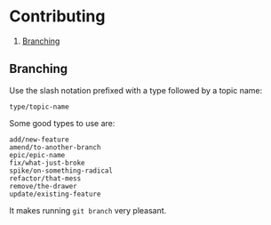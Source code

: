 # Contributing

1. [Branching](#branching)


## Branching

Use the slash notation prefixed with a type followed by a topic name:

```
type/topic-name
```

Some good types to use are:

```
add/new-feature
amend/to-another-branch
epic/epic-name
fix/what-just-broke
spike/on-something-radical
refactor/that-mess
remove/the-drawer
update/existing-feature
```

It makes running `git branch` very pleasant.


